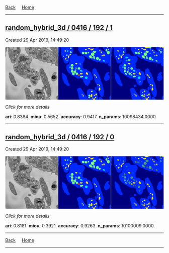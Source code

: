 
[Back](..)&nbsp;&nbsp;&nbsp;&nbsp;&nbsp;[Home](https://leapmanlab.github.io/snapshots)

---

<div class="summary"><a href="1"><h2>random_hybrid_3d / 0416 / 192 / 1</h2></a><p>Created 29 Apr 2019, 14:49:20
</p><a href="1"><img src="1/media/summary.png" align="center"></a><p>
<i>Click for more details</i>
</p></div>

**ari**: 0.8384. **miou**: 0.5652. **accuracy**: 0.9417. **n_params**: 10098434.0000. 

---

<div class="summary"><a href="0"><h2>random_hybrid_3d / 0416 / 192 / 0</h2></a><p>Created 29 Apr 2019, 14:49:20
</p><a href="0"><img src="0/media/summary.png" align="center"></a><p>
<i>Click for more details</i>
</p></div>

**ari**: 0.8181. **miou**: 0.3921. **accuracy**: 0.9263. **n_params**: 10100009.0000. 

---

[Back](..)&nbsp;&nbsp;&nbsp;&nbsp;&nbsp;[Home](https://leapmanlab.github.io/snapshots)

---